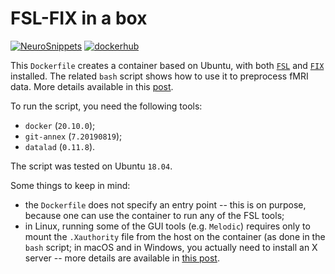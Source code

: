 # FSL-FIX in a box

[![NeuroSnippets](https://img.shields.io/static/v1?label=Neuro&message=Snippets&color=orange)](http://neurosnippets.com/posts/fslfix-in-a-box/#post) [![dockerhub](https://img.shields.io/badge/dockerhub-ingmatman-blue)](https://hub.docker.com/repository/docker/ingmatman/fslfix/general)

This `Dockerfile` creates a container based on Ubuntu, with both [`FSL`](https://fsl.fmrib.ox.ac.uk/fsl/fslwiki/ 'FSL website') and [`FIX`](https://git.fmrib.ox.ac.uk/fsl/fix 'FIX Gitlab') installed. The related `bash` script shows how to use it to preprocess fMRI data.  More details available in this [post](http://neurosnippets.com/posts/fslfix-in-a-box/#post).

To run the script, you need the following tools:
* `docker` (`20.10.0`);
* `git-annex` (`7.20190819`);
* `datalad` (`0.11.8`).

The script was tested on Ubuntu `18.04`.

Some things to keep in mind:
* the `Dockerfile` does not specify an entry point -- this is on purpose, because one can use the container to run any of the FSL tools;
* in Linux, running some of the GUI tools (e.g. `Melodic`) requires only to mount the `.Xauthority` file from the host on the container (as done in the `bash` script; in macOS and in Windows, you actually need to install an X server -- more details are available in [this post](https://cuneyt.aliustaoglu.biz/en/running-gui-applications-in-docker-on-windows-linux-mac-hosts/ 'Running GUI applications in Docker on Windows, Linux and Mac hosts').